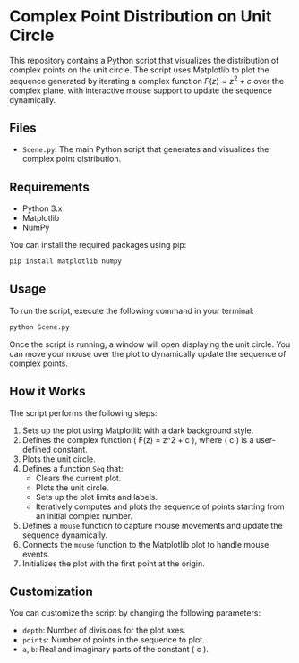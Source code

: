 # Complex Point Distribution on Unit Circle

This repository contains a Python script that visualizes the distribution of complex points on the unit circle. The script uses Matplotlib to plot the sequence generated by iterating a complex function $F(z)=z^2+c$ over the complex plane, with interactive mouse support to update the sequence dynamically.

## Files

- `Scene.py`: The main Python script that generates and visualizes the complex point distribution.

## Requirements

- Python 3.x
- Matplotlib
- NumPy

You can install the required packages using pip:

```bash
pip install matplotlib numpy
```

## Usage

To run the script, execute the following command in your terminal:

```bash
python Scene.py
```

Once the script is running, a window will open displaying the unit circle. You can move your mouse over the plot to dynamically update the sequence of complex points.

## How it Works

The script performs the following steps:

1. Sets up the plot using Matplotlib with a dark background style.
2. Defines the complex function \( F(z) = z^2 + c \), where \( c \) is a user-defined constant.
3. Plots the unit circle.
4. Defines a function `Seq` that:
    - Clears the current plot.
    - Plots the unit circle.
    - Sets up the plot limits and labels.
    - Iteratively computes and plots the sequence of points starting from an initial complex number.
5. Defines a `mouse` function to capture mouse movements and update the sequence dynamically.
6. Connects the `mouse` function to the Matplotlib plot to handle mouse events.
7. Initializes the plot with the first point at the origin.

## Customization

You can customize the script by changing the following parameters:
- `depth`: Number of divisions for the plot axes.
- `points`: Number of points in the sequence to plot.
- `a`, `b`: Real and imaginary parts of the constant \( c \).
